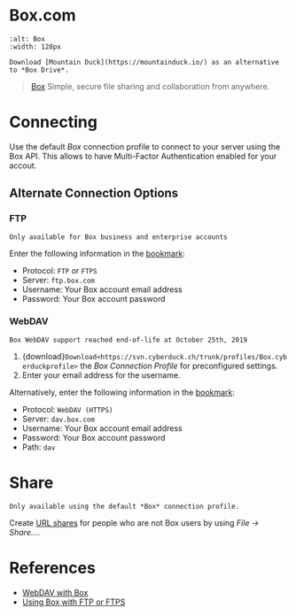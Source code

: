 Box.com
===

```{image} _images/box.png
:alt: Box
:width: 128px
```

```{tip}
Download [Mountain Duck](https://mountainduck.io/) as an alternative to *Box Drive*.
```

> [Box](https://box.com/) Simple, secure file sharing and collaboration from anywhere.

# Connecting

Use the default *Box* connection profile to connect to your server using the Box API. This allows to have Multi-Factor Authentication enabled for your accout.

## Alternate Connection Options

### FTP

```{important}
Only available for Box business and enterprise accounts
```

Enter the following information in the [bookmark](../cyberduck/bookmarks.md):

- Protocol: `FTP` or `FTPS`
- Server: `ftp.box.com`
- Username: Your Box account email address
- Password: Your Box account password

### WebDAV

```{warning}
Box WebDAV support reached end-of-life at October 25th, 2019
```

1. {download}`Download<https://svn.cyberduck.ch/trunk/profiles/Box.cyberduckprofile>` the *Box Connection Profile* for preconfigured settings.
2. Enter your email address for the username.

Alternatively, enter the following information in the [bookmark](../cyberduck/bookmarks.md):

- Protocol: `WebDAV (HTTPS)`
- Server: `dav.box.com`
- Username: Your Box account email address
- Password: Your Box account password
- Path: `dav`

# Share

```{note}
Only available using the default *Box* connection profile.
```

Create [URL shares](../cyberduck/share.md#box) for people who are not Box users by using *File → Share...*.

# References

- [WebDAV with Box](https://support.box.com/hc/en-us/articles/360043696414-WebDAV-with-Box)
- [Using Box with FTP or FTPS](https://support.box.com/hc/en-us/articles/360043697414-Using-Box-with-FTP-or-FTPS)